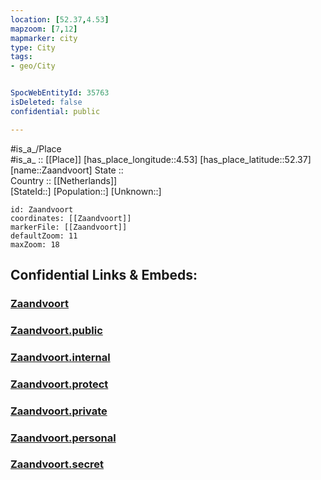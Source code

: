 ```yaml
---
location: [52.37,4.53] 
mapzoom: [7,12] 
mapmarker: city 
type: City
tags:
- geo/City


SpocWebEntityId: 35763
isDeleted: false
confidential: public

---
```

#is_a_/Place  
#is_a_ :: [[Place]] 
[has_place_longitude::4.53] 
[has_place_latitude::52.37] 
[name::Zaandvoort] 
State ::  
Country :: [[Netherlands]]  
[StateId::] 
[Population::] 
[Unknown::] 


```leaflet
id: Zaandvoort
coordinates: [[Zaandvoort]] 
markerFile: [[Zaandvoort]] 
defaultZoom: 11 
maxZoom: 18
```


## Confidential Links & Embeds: 

### [Zaandvoort](/_Standards/Earth/Continent/Europe/Europe~West/Netherlands/Provinces~Netherlands/Noord-Holland/City/Zaandvoort.md) 

### [Zaandvoort.public](/_public/Earth/Continent/Europe/Europe~West/Netherlands/Provinces~Netherlands/Noord-Holland/City/Zaandvoort.public.md) 

### [Zaandvoort.internal](/_internal/Earth/Continent/Europe/Europe~West/Netherlands/Provinces~Netherlands/Noord-Holland/City/Zaandvoort.internal.md) 

### [Zaandvoort.protect](/_protect/Earth/Continent/Europe/Europe~West/Netherlands/Provinces~Netherlands/Noord-Holland/City/Zaandvoort.protect.md) 

### [Zaandvoort.private](/_private/Earth/Continent/Europe/Europe~West/Netherlands/Provinces~Netherlands/Noord-Holland/City/Zaandvoort.private.md) 

### [Zaandvoort.personal](/_personal/Earth/Continent/Europe/Europe~West/Netherlands/Provinces~Netherlands/Noord-Holland/City/Zaandvoort.personal.md) 

### [Zaandvoort.secret](/_secret/Earth/Continent/Europe/Europe~West/Netherlands/Provinces~Netherlands/Noord-Holland/City/Zaandvoort.secret.md)


